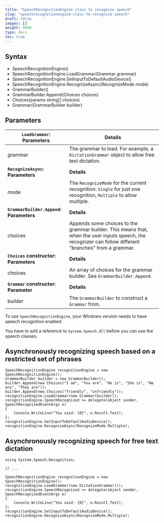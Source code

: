 ```yaml
---
title: "SpeechRecognitionEngine class to recognize speech"
slug: "speechrecognitionengine-class-to-recognize-speech"
draft: false
images: []
weight: 9948
type: docs
toc: true
---
```


## Syntax
- SpeechRecognitionEngine()
- SpeechRecognitionEngine.LoadGrammar(Grammar grammar)
- SpeechRecognitionEngine.SetInputToDefaultAudioDevice()
- SpeechRecognitionEngine.RecognizeAsync(RecognizeMode mode)
- GrammarBuilder()
- GrammarBuilder.Append(Choices choices)
- Choices(params string[] choices)
- Grammar(GrammarBuilder builder)

## Parameters
| `LoadGrammar`: Parameters | Details |  
| --------- | ------- |  
| grammar | The grammar to load. For example, a `DictationGrammar` object to allow free text dictation. |
| **`RecognizeAsync`: Parameters** | **Details** |
| mode | The `RecognizeMode` for the current recognition: `Single` for just one recognition, `Multiple` to allow multiple.
| **`GrammarBuilder.Append`: Parameters** | **Details** |
| choices | Appends some choices to the grammar builder. This means that, when the user inputs speech, the recognizer can follow different "branches" from a grammar. |
| **`Choices` constructor: Parameters** | **Details** |
| choices | An array of choices for the grammar builder. See `GrammarBuilder.Append`. |
| **`Grammar` constructor: Parameter** | **Details** |
| builder | The `GrammarBuilder` to construct a `Grammar` from.

To use `SpeechRecognitionEngine`, your Windows version needs to have speech recognition enabled.

You have to add a reference to `System.Speech.dll` before you can use the speech classes.

## Asynchronously recognizing speech based on a restricted set of phrases
    SpeechRecognitionEngine recognitionEngine = new SpeechRecognitionEngine();
    GrammarBuilder builder = new GrammarBuilder();
    builder.Append(new Choices("I am", "You are", "He is", "She is", "We are", "They are"));
    builder.Append(new Choices("friendly", "unfriendly"));
    recognitionEngine.LoadGrammar(new Grammar(builder));
    recognitionEngine.SpeechRecognized += delegate(object sender, SpeechRecognizedEventArgs e)
    {
        Console.WriteLine("You said: {0}", e.Result.Text);
    };
    recognitionEngine.SetInputToDefaultAudioDevice();
    recognitionEngine.RecognizeAsync(RecognizeMode.Multiple);

## Asynchronously recognizing speech for free text dictation
    using System.Speech.Recognition;

    // ...

    SpeechRecognitionEngine recognitionEngine = new SpeechRecognitionEngine();
    recognitionEngine.LoadGrammar(new DictationGrammar());
    recognitionEngine.SpeechRecognized += delegate(object sender, SpeechRecognizedEventArgs e)
    {
        Console.WriteLine("You said: {0}", e.Result.Text);
    };
    recognitionEngine.SetInputToDefaultAudioDevice();
    recognitionEngine.RecognizeAsync(RecognizeMode.Multiple);

